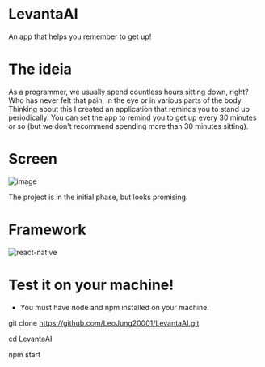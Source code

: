 # LevantaAI
An app that helps you remember to get up!

# The ideia
As a programmer, we usually spend countless hours sitting down, right? Who has never felt that pain, in the eye or in various parts of the body. Thinking about this I created an application that reminds you to stand up periodically. You can set the app to remind you to get up every 30 minutes or so (but we don't recommend spending more than 30 minutes sitting).

# Screen
![image](https://github.com/LeoJung20001/LevantaAI/assets/131979478/1f2c3fb7-239c-4f6d-afed-0dc546ea3104)

The project is in the initial phase, but looks promising.


# Framework

![react-native](https://github.com/LeoJung20001/LevantaAI/assets/131979478/7f893d06-b5f4-4ea8-812c-597551ca1bd2)

# Test it on your machine!

* You must have node and npm installed on your machine.

git clone https://github.com/LeoJung20001/LevantaAI.git

cd LevantaAI

npm start
